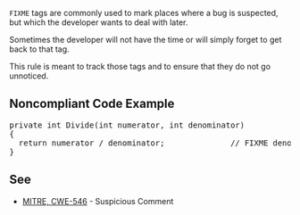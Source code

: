 `FIXME` tags are commonly used to mark places where a bug is suspected, but which the developer wants to deal with later.

Sometimes the developer will not have the time or will simply forget to get back to that tag.

This rule is meant to track those tags and to ensure that they do not go unnoticed.

## Noncompliant Code Example

<pre>
private int Divide(int numerator, int denominator)
{
  return numerator / denominator;              // FIXME denominator value might be  0
}
</pre>

## See

*   [MITRE, CWE-546](http://cwe.mitre.org/data/definitions/546.html) - Suspicious Comment